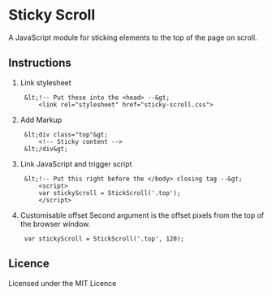 # Sticky Scroll

A JavaScript module for sticking elements to the top of the page on scroll.

## Instructions

1. Link stylesheet

		&lt;!-- Put these into the <head> --&gt;
			<link rel="stylesheet" href="sticky-scroll.css">

2. Add Markup

		&lt;div class="top"&gt;
			<!-- Sticky content -->
		&lt;/div&gt;

3. Link JavaScript and trigger script 

		&lt;!-- Put this right before the </body> closing tag --&gt;
			<script>
		  	var stickyScroll = StickScroll('.top');
			</script>

4. Customisable offset
Second argument is the offset pixels from the top of the browser window.

		var stickyScroll = StickScroll('.top', 120);

## Licence

Licensed under the MIT Licence 